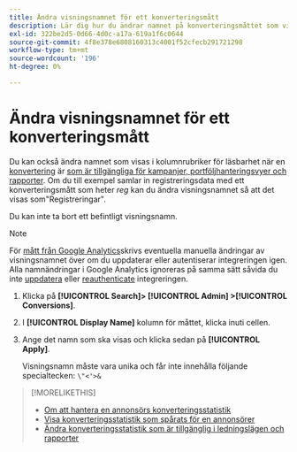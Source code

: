 ```yaml
---
title: Ändra visningsnamnet för ett konverteringsmått
description: Lär dig hur du ändrar namnet på konverteringsmåttet som visas i kolumnrubriker i hanteringsvyer och rapporter.
exl-id: 322be2d5-0d66-4d0c-a17a-619a1f6c0644
source-git-commit: 4f8e378e6808160313c4001f52cfecb291721298
workflow-type: tm+mt
source-wordcount: '196'
ht-degree: 0%

---
```


# Ändra visningsnamnet för ett konverteringsmått

Du kan också ändra namnet som visas i kolumnrubriker för läsbarhet när en [konvertering](/help/search-social-commerce/glossary.md#c-d) är [som är tillgängliga för kampanjer, portföljhanteringsvyer och rapporter](conversion-metric-edit-available.md). Om du till exempel samlar in registreringsdata med ett konverteringsmått som heter *reg* kan du ändra visningsnamnet så att det visas som&quot;Registreringar&quot;.

Du kan inte ta bort ett befintligt visningsnamn.

>[!NOTE]
>
>För [mått från Google Analytics](/help/search-social-commerce/admin/data-sources/data-source-about.md)skrivs eventuella manuella ändringar av visningsnamnet över om du uppdaterar eller autentiserar integreringen igen. Alla namnändringar i Google Analytics ignoreras på samma sätt såvida du inte [uppdatera](/help/search-social-commerce/admin/data-sources/data-source-edit.md) eller [reauthenticate](/help/search-social-commerce/admin/data-sources/data-source-reauthenticate.md) integreringen.

1. Klicka på **[!UICONTROL Search]> [!UICONTROL Admin] >[!UICONTROL Conversions]**.

1. I **[!UICONTROL Display Name]** kolumn för måttet, klicka inuti cellen.

1. Ange det namn som ska visas och klicka sedan på **[!UICONTROL Apply]**.

   Visningsnamn måste vara unika och får inte innehålla följande specialtecken: `\"<'>&`

>[!MORELIKETHIS]
>
>* [Om att hantera en annonsörs konverteringsstatistik](conversion-metric-about.md)
>* [Visa konverteringsstatistik som spårats för en annonsörer](conversion-metric-view-tracked.md)
>* [Ändra konverteringsstatistik som är tillgänglig i ledningslägen och rapporter](conversion-metric-edit-available.md)
